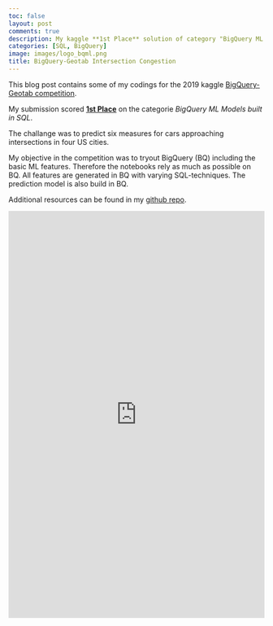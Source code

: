 ```yaml
---
toc: false
layout: post
comments: true
description: My kaggle **1st Place** solution of category "BigQuery ML Models built in SQL"
categories: [SQL, BigQuery]
image: images/logo_bqml.png
title: BigQuery-Geotab Intersection Congestion
---
```


This blog post contains some of my codings for the 2019 kaggle [BigQuery-Geotab competition](https://www.kaggle.com/c/bigquery-geotab-intersection-congestion).

My submission scored **[1st Place](https://www.kaggle.com/c/bigquery-geotab-intersection-congestion/discussion/121504#709650)** on the categorie *BigQuery ML Models built in SQL*.

The challange was to predict six measures for cars approaching intersections in four US cities.

My objective in the competition was to tryout BigQuery (BQ) including the basic ML features. Therefore the notebooks rely as much as possible on BQ. All features are generated in BQ with varying SQL-techniques. The prediction model is also build in BQ.

Additional resources can be found in my [github repo](https://github.com/joatom/kaggle-2019-BigQuery-Geotab-Intersection-Congestion).

<iframe src="https://www.kaggle.com/embed/joatom/bigquery-geotab-bqml?kernelSessionId=24953109" height="800" style="margin: 0 auto; width: 100%; max-width: 950px;" frameborder="0" scrolling="auto" title="BigQuery-GeoTab [BQML]"></iframe>